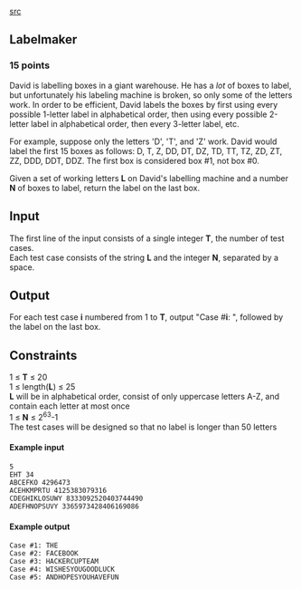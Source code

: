 [src](https://www.facebook.com/hackercup/problems.php?pid=637270059647812&round=1437956993099239)

## Labelmaker

### 15 points 

David is labelling boxes in a giant warehouse. He has a *lot* of boxes to
label, but unfortunately his labeling machine is broken, so only some of the
letters work. In order to be efficient, David labels the boxes by first using
every possible 1-letter label in alphabetical order, then using every possible
2-letter label in alphabetical order, then every 3-letter label, etc.

For example, suppose only the letters 'D', 'T', and 'Z' work. David would
label the first 15 boxes as follows: D, T, Z, DD, DT, DZ, TD, TT, TZ, ZD, ZT,
ZZ, DDD, DDT, DDZ. The first box is considered box #1, not box #0.

Given a set of working letters **L** on David's labelling machine and a number
**N** of boxes to label, return the label on the last box.

## Input

The first line of the input consists of a single integer **T**, the number of
test cases.  
Each test case consists of the string **L** and the integer **N**, separated
by a space.

## Output

For each test case **i** numbered from 1 to **T**, output "Case #**i**: ",
followed by the label on the last box.

## Constraints

1 ≤ **T** ≤ 20  
1 ≤ length(**L**) ≤ 25  
**L** will be in alphabetical order, consist of only uppercase letters A-Z, and contain each letter at most once   
1 ≤ **N** ≤ 2<sup>63</sup>-1  
The test cases will be designed so that no label is longer than 50 letters  

#### Example input

```
5
EHT 34
ABCEFKO 4296473
ACEHKMPRTU 4125383079316
CDEGHIKLOSUWY 8333092520403744490
ADEFHNOPSUVY 3365973428406169086

```

#### Example output

```
Case #1: THE
Case #2: FACEBOOK
Case #3: HACKERCUPTEAM
Case #4: WISHESYOUGOODLUCK
Case #5: ANDHOPESYOUHAVEFUN

```
